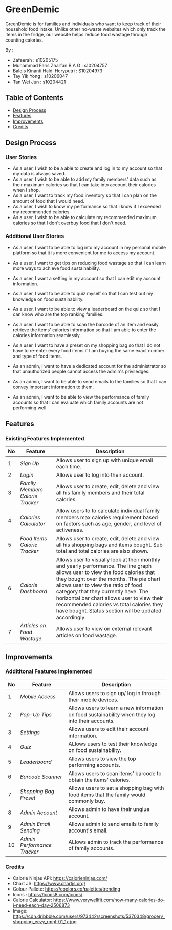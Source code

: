 # GreenDemic
GreenDemic is for families and individuals who want to keep track of their household food intake. Unlike other no-waste websites which only track the items in the fridge, our website helps reduce food wastage through counting calories.

By :
* Zafeerah : s10205175
* Muhammad Faris Zharfan B A G : s10204757
* Balqis Kinanti Haldi Heryputri : S10204973
* Tay Yik Yong : s10206047
* Tan Wei Jun : s10204421


## Table of Contents
* [Design Process](#design-process)
* [Features](#features)
* [Improvements](#improvements)
* [Credits](#credits)


## Design Process
### User Stories
* As a user, I wish to be a able to create and log in to my account so that my data is always saved.
* As a user, I wish to be able to add my family members' data such as their maximum calories so that I can take into account their calories when I shop.
* As a user, I want to track my food inventory so that I can plan on the amount of food that I would need.
* As a user, I wish to know my performance so that I know if I exceeded my recommended calories.
* As a user, I wish to be able to calculate my recommended maximum calories so that I don't overbuy food that I don't need.
### Additional User Stories
* As a user, I want to be able to log into my account in my personal mobile platform so that it is more convenient for me to access my account.
* As a user, I want to get tips on reducing food wastage so that I can learn more ways to achieve food sustainability.
* As a user, I want a setting in my account so that I can edit my account information.
* As a user, I want to be able to quiz myself so that I can test out my knowledge on food sustainability.
* As a user, I want to be able to view a leaderboard on the quiz so that I can know who are the top ranking families.
* As a user. I want to be able to scan the barcode of an item and easily retrieve the items' calories information so that I am able to enter the calories information seamlessly.
* As a user, I want to have a preset on my shopping bag so that I do not have to re-enter every food items if I am buying the same exact number and type of food items.

* As an admin, I want to have a dedicated account for the administrator so that unauthorized people cannot access the admin's priviledges.
* As an admin, I want to be able to send emails to the families so that I can convey important information to them.
* As an admin, I want to be able to view the performance of family accounts so that I can evaluate which family accounts are not performing well.

## Features
### Existing Features Implemented
No | Feature | Description
------------ | ------------ | ------------
1 | _Sign Up_| Allows user to sign up with unique email each time.
2 | _Login_| Allows user to log into their account.
3 | _Family Members Calorie Tracker_| Allows user to create, edit, delete and view all his family members and their total calories.
4 | _Calories Calculator_| Allow users to  to calculate individual family members max calories requirement based on factors such as age, gender, and level of activeness.
5 | _Food Items Calorie Tracker_| Allows user to create, edit, delete and view all his shopping bags and items bought. Sub total and total calories are also shown.
6 | _Calorie Dashboard_| Allows user to visually look at their monthly and yearly performance. The line graph allows user to view the food calories that they bought over the months. The pie chart allows user to view the ratio of food category that they currently have. The horizontal bar chart allows user to view their recommended calories vs total calories they have bought. Status section will be updated accordingly.
7 | _Articles on Food Wastage_| Allows user to view on external relevant articles on food wastage.

## Improvements
### Addititonal Features Implemented
No | Feature | Description
------------ | ------------ | ------------
1| _Mobile Access_|Allows users to sign up/ log in through their mobile devices.
2|_Pop-Up Tips_| Allows users to learn a new information on food sustainability when they log into their accounts.
3|_Settings_| Allows users to edit their account information.
4|_Quiz_| ALlows users to test their knowledge on food sustainability.
5|_Leaderboard_| Allows users to view the top performing accounts.
6|_Barcode Scanner_| Allows users to scan items' barcode to obtain the items' calories.
7|_Shopping Bag Preset_| Allows users to set a shopping bag with food items that the family would commonly buy.
8|_Admin Account_| Allows admin to have their unqiue account.
9|_Admin Email Sending_| Allows admin to send emails to family account's email.
10|_Admin Performance Tracker_| ALlows admin to track the performance of family accounts.


### Credits
* Calorie Ninjas API: https://calorieninjas.com/
* Chart JS: https://www.chartjs.org/
* Colour Pallete: https://coolors.co/palettes/trending
* Icons : https://icons8.com/icons/
* Calorie Calculator: https://www.verywellfit.com/how-many-calories-do-i-need-each-day-2506873
* Image: https://cdn.dribbble.com/users/973442/screenshots/5370348/grocery_shopping_eezy_rmpl-01_1x.jpg
